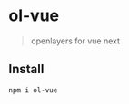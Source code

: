 <!--
 * @Descripttion: 
 * @Author: OwenWong
 * @Email: owen.cq.cn@gmail.com
 * @Date: 2021-11-12 16:05:53
-->
# ol-vue

> openlayers for vue next

## Install

```bash
npm i ol-vue
```
